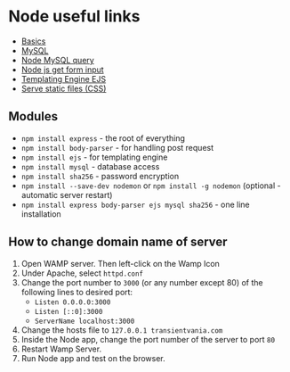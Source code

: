 # Node useful links
* [Basics](https://www.youtube.com/watch?v=U8XF6AFGqlc)
* [MySQL](https://www.youtube.com/watch?v=EN6Dx22cPRI)
* [Node MySQL query](https://www.w3schools.com/nodejs/nodejs_mysql_select.asp)
* [Node js get form input](https://www.w3schools.com/nodejs/ref_querystring.asp)
* [Templating Engine EJS](https://www.youtube.com/watch?v=RgAseumFyg8)
* [Serve static files (CSS)](https://expressjs.com/en/starter/static-files.html)

## Modules
* `npm install express` - the root of everything
* `npm install body-parser` - for handling post request
* `npm install ejs` - for templating engine
* `npm install mysql` - database access
* `npm install sha256` - password encryption
* `npm install --save-dev nodemon` or `npm install -g nodemon` (optional - automatic server restart)
* `npm install express body-parser ejs mysql sha256` - one line installation

## How to change domain name of server

1. Open WAMP server. Then left-click on the Wamp Icon
2. Under Apache, select `httpd.conf`
3. Change the port number to `3000` (or any number except 80) of the following lines to desired port:
   * `Listen 0.0.0.0:3000`
   * `Listen [::0]:3000`
   * `ServerName localhost:3000`
4. Change the hosts file to `127.0.0.1 transientvania.com`
5. Inside the Node app, change the port number of the server to port `80`
6. Restart Wamp Server.
7. Run Node app and test on the browser.